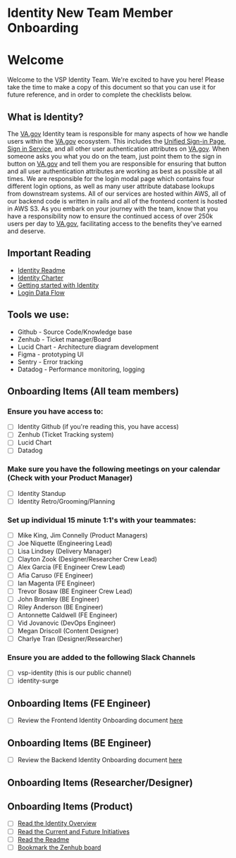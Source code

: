 # Identity New Team Member Onboarding

# Welcome

Welcome to the VSP Identity Team.  We're excited to have you here!  Please take the time to make a copy of this document so that you can use it for future reference, and in order to complete the checklists below.

## What is Identity?

The [VA.gov](http://va.gov/) Identity team is responsible for many aspects of how we handle users within the [VA.gov](http://va.gov/) ecosystem.  This includes the [Unified Sign-in Page](https://www.va.gov/?next=loginModal), [Sign in Service](https://github.com/department-of-veterans-affairs/va.gov-team/tree/master/products/identity/Sign-In%20Service), and all other user authentication attributes on [VA.gov](http://va.gov/). When someone asks you what you do on the team, just point them to the sign in button on [VA.gov](http://va.gov/) and tell them you are responsible for ensuring that button and all user authentication attributes are working as best as possible at all times. We are responsible for the login modal page which contains four different login options, as well as many user attribute database lookups from downstream systems. All of our services are hosted within AWS, all of our backend code is written in rails and all of the frontend content is hosted in AWS S3. As you embark on your journey with the team, know that you have a responsibility now to ensure the continued access of over 250k users per day to [VA.gov](http://va.gov/), facilitating access to the benefits they've earned and deserve.

## Important Reading

- [Identity Readme](https://github.com/department-of-veterans-affairs/va.gov-team/blob/master/products/identity/README.md)
- [Identity Charter](https://github.com/department-of-veterans-affairs/va.gov-team/blob/master/products/identity/identity-team-charter.md)
- [Getting started with Identity](https://github.com/department-of-veterans-affairs/va.gov-team/blob/master/products/identity/login/gettingstartedidentity.md)
- [Login Data Flow](https://github.com/department-of-veterans-affairs/va.gov-team/blob/master/products/identity/login/user-login/login-data-flow.md)

## Tools we use:

- Github - Source Code/Knowledge base
- Zenhub - Ticket manager/Board
- Lucid Chart - Architecture diagram development
- Figma - prototyping UI
- Sentry - Error tracking
- Datadog - Performance monitoring, logging

## Onboarding Items (All team members)

### Ensure you have access to:

- [ ]  Identity Github (if you're reading this, you have access)
- [ ]  Zenhub (Ticket Tracking system)
- [ ]  Lucid Chart
- [ ]  Datadog

### Make sure you have the following meetings on your calendar (Check with your Product Manager)

- [ ]  Identity Standup
- [ ]  Identity Retro/Grooming/Planning

### Set up individual 15 minute 1:1's with your teammates:

- [ ]  Mike King, Jim Connelly (Product Managers)
- [ ]  Joe Niquette (Engineering Lead)
- [ ]  Lisa Lindsey (Delivery Manager)
- [ ]  Clayton Zook (Designer/Researcher Crew Lead)
- [ ]  Alex Garcia (FE Engineer Crew Lead)
- [ ]  Afia Caruso (FE Engineer)
- [ ]  Ian Magenta (FE Engineer)
- [ ]  Trevor Bosaw (BE Engineer Crew Lead)
- [ ]  John Bramley (BE Engineer)
- [ ]  Riley Anderson (BE Engineer)
- [ ]  Antonnette Caldwell (FE Engineer)
- [ ]  Vid Jovanovic (DevOps Engineer)
- [ ]  Megan Driscoll (Content Designer)
- [ ]  Charlye Tran (Designer/Researcher)

### Ensure you are added to the following Slack Channels

- [ ]  vsp-identity (this is our public channel)
- [ ]  identity-surge

## Onboarding Items (FE Engineer)

- [ ]  Review the Frontend Identity Onboarding document [here](https://github.com/department-of-veterans-affairs/va.gov-team/blob/master/products/identity/internal-team/fe-identity-onboarding.md)

## Onboarding Items (BE Engineer)

- [ ]  Review the Backend Identity Onboarding document [here](https://github.com/department-of-veterans-affairs/va.gov-team/blob/master/products/identity/internal-team/be-identity-onboarding.md)

## Onboarding Items (Researcher/Designer)

## Onboarding Items (Product)

- [ ]  [Read the Identity Overview](https://docs.google.com/document/d/10Vj2Kz3m5EwOMkmse4C3gvYjkJgXBh_wD1HlmKyuIuU/edit)
- [ ]  [Read the Current and Future Initiatives](https://github.com/department-of-veterans-affairs/va.gov-team/blob/master/products/identity/Current%20and%20Future%20Initiatives.md)
- [ ]  [Read the Readme](https://github.com/department-of-veterans-affairs/va.gov-team/blob/master/products/identity/README.md)
- [ ]  [Bookmark the Zenhub board](https://app.zenhub.com/workspaces/identity-5f5bab705a94c9001ba33734/board?repos=33202667,62409417,133843125,194202180,246683655,322684287,446961999)
